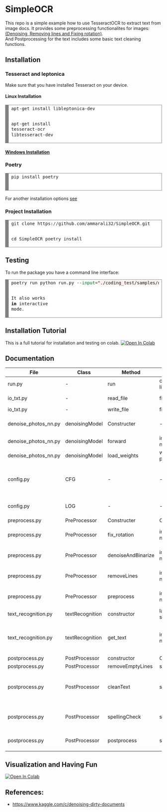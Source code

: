 # SimpleOCR
This repo is a simple example how to use TesseractOCR to extract text from image docs. 
It provides some preprocessing functionalites for images: <a href="https://github.com/ammarali32/SimpleOCR/blob/main/preprocess.py">(Denoising, Removing lines and Fixing rotation)</a>.</br>
And Postprocessing for the text includes some basic text cleaning functions.
## Installation 
### Tesseract and leptonica
Make sure that you have installed Tesseract on your device.
#### Linux Installation
<!-- HTML generated using hilite.me --><div style="background: #ffffff; overflow:auto;width:auto;border:solid gray;border-width:.1em .1em .1em .8em;padding:.2em .6em;"><pre style="margin: 0; line-height: 125%">apt<span style="color: #333333">-</span>get install libleptonica<span style="color: #333333">-</span>dev
apt<span style="color: #333333">-</span>get install tesseract<span style="color: #333333">-</span>ocr libtesseract<span style="color: #333333">-</span>dev
</pre></div>

#### <a href="https://tesseract-ocr.github.io/tessdoc/Downloads.html">Windows Installation</a>
### Poetry 
<!-- HTML generated using hilite.me --><div style="background: #ffffff; overflow:auto;width:auto;border:solid gray;border-width:.1em .1em .1em .8em;padding:.2em .6em;"><pre style="margin: 0; line-height: 125%">pip install poetry
</pre></div></br>
For another installation options <a href="https://python-poetry.org/docs/">see</a>
### Project Installation
<!-- HTML generated using hilite.me --><div style="background: #ffffff; overflow:auto;width:auto;border:solid gray;border-width:.1em .1em .1em .8em;padding:.2em .6em;"><pre style="margin: 0; line-height: 125%">git clone https:<span style="color: #333333">//</span>github<span style="color: #333333">.</span>com<span style="color: #333333">/</span>ammarali32<span style="color: #333333">/</span>SimpleOCR<span style="color: #333333">.</span>git
cd SimpleOCR
poetry install
</pre></div>
## Testing
To run the package you have a command line interface:
<!-- HTML generated using hilite.me --><div style="background: #ffffff; overflow:auto;width:auto;border:solid gray;border-width:.1em .1em .1em .8em;padding:.2em .6em;"><pre style="margin: 0; line-height: 125%">poetry run python run<span style="color: #333333">.</span>py <span style="color: #333333">--</span><span style="color: #007020">input</span><span style="color: #333333">=</span><span style="background-color: #fff0f0">&quot;./coding_test/samples/oldpaper.jpg&quot;</span> <span style="color: #333333">--</span>output<span style="color: #333333">=</span><span style="background-color: #fff0f0">&quot;./output.txt&quot;</span> <span style="color: #333333">--</span>verbose
It also works <span style="color: #000000; font-weight: bold">in</span> interactive mode<span style="color: #333333">.</span>
</pre></div>
## Installation Tutorial
This is a full tutorial for installation and testing on colab.
<a href='https://colab.research.google.com/drive/1U0FtNhJhmEsls2AyYbAiTsLlJhcjIGlx?usp=sharing'>![Open In Colab](https://colab.research.google.com/assets/colab-badge.svg)</a>

## Documentation


<table class="tg">
<thead>
  <tr>
    <th class="tg-zkl2">File</th>
    <th class="tg-zkl2">Class</th>
    <th class="tg-zkl2">Method</th>
    <th class="tg-zkl2">Input</th>
    <th class="tg-zkl2">Output</th>
    <th class="tg-60hs"><span style="font-weight:bold">Comments</span></th>
  </tr>
</thead>
<tbody>
  <tr>
    <td class="tg-fymr">run.py</td>
    <td class="tg-fymr">-</td>
    <td class="tg-fymr">run</td>
    <td class="tg-fymr">command line</td>
    <td class="tg-fymr">txt file</td>
    <td class="tg-1wig">command-line interface</td>
  </tr>
  <tr>
    <td class="tg-fymr">io_txt.py</td>
    <td class="tg-fymr">-</td>
    <td class="tg-fymr">read_file</td>
    <td class="tg-fymr">file-path</td>
    <td class="tg-fymr">Images as np.ndarray</td>
    <td class="tg-1wig">input reader</td>
  </tr>
  <tr>
    <td class="tg-fymr">io_txt.py</td>
    <td class="tg-fymr">-</td>
    <td class="tg-fymr">write_file</td>
    <td class="tg-fymr">file_path</td>
    <td class="tg-fymr">txt file</td>
    <td class="tg-1wig">output writer</td>
  </tr>
  <tr>
    <td class="tg-fymr">denoise_photos_nn.py</td>
    <td class="tg-fymr">denoisingModel</td>
    <td class="tg-fymr">Constructer</td>
    <td class="tg-fymr">-</td>
    <td class="tg-fymr">-</td>
    <td class="tg-1wig">Model trained on data from Kaggle</td>
  </tr>
  <tr>
    <td class="tg-0pky">denoise_photos_nn.py</td>
    <td class="tg-0pky">denoisingModel</td>
    <td class="tg-0pky">forward</td>
    <td class="tg-0pky">image as np.ndarray</td>
    <td class="tg-0pky">image as np.ndarray</td>
    <td class="tg-0lax">-</td>
  </tr>
  <tr>
    <td class="tg-0pky">denoise_photos_nn.py</td>
    <td class="tg-0pky">denoisingModel</td>
    <td class="tg-0pky">load_weights</td>
    <td class="tg-0pky">weights-path</td>
    <td class="tg-0pky">-</td>
    <td class="tg-0lax">-</td>
  </tr>
  <tr>
    <td class="tg-1wig">config.py</td>
    <td class="tg-1wig">CFG</td>
    <td class="tg-1wig">-</td>
    <td class="tg-1wig">-</td>
    <td class="tg-1wig">-</td>
    <td class="tg-1wig">Some parameters like weights-path and others</td>
  </tr>
  <tr>
    <td class="tg-1wig">config.py</td>
    <td class="tg-1wig">LOG</td>
    <td class="tg-1wig">-</td>
    <td class="tg-1wig">-</td>
    <td class="tg-1wig">-</td>
    <td class="tg-1wig">Logger parameters and setting</td>
  </tr>
  <tr>
    <td class="tg-1wig">preprocess.py</td>
    <td class="tg-1wig">PreProcessor</td>
    <td class="tg-1wig">Constructer</td>
    <td class="tg-1wig">CFG</td>
    <td class="tg-1wig">-</td>
    <td class="tg-1wig">-</td>
  </tr>
  <tr>
    <td class="tg-0lax">preprocess.py</td>
    <td class="tg-0lax">PreProcessor</td>
    <td class="tg-0lax">fix_rotation</td>
    <td class="tg-0lax">image as np.ndarray</td>
    <td class="tg-0lax">image as np.ndarray</td>
    <td class="tg-0lax">in case the image is rotated a little</td>
  </tr>
  <tr>
    <td class="tg-0lax">preprocess.py</td>
    <td class="tg-0lax">PreProcessor</td>
    <td class="tg-0lax">denoiseAndBinarize</td>
    <td class="tg-0lax">image as np.ndarray</td>
    <td class="tg-0lax">image as np.ndarray</td>
    <td class="tg-0lax">call the denoising model</td>
  </tr>
  <tr>
    <td class="tg-0lax">preprocess.py</td>
    <td class="tg-0lax">PreProcessor</td>
    <td class="tg-0lax">removeLines</td>
    <td class="tg-0lax">image as np.ndarray</td>
    <td class="tg-0lax">image as np.ndarray</td>
    <td class="tg-0lax">In case the image include lines</td>
  </tr>
  <tr>
    <td class="tg-0lax">preprocess.py</td>
    <td class="tg-0lax">PreProcessor</td>
    <td class="tg-0lax">preprocess</td>
    <td class="tg-0lax">image as np.ndarray</td>
    <td class="tg-0lax">image as np.ndarray</td>
    <td class="tg-0lax">call all preprocessor functions</td>
  </tr>
  <tr>
    <td class="tg-1wig">text_recognition.py</td>
    <td class="tg-1wig">textRecognition</td>
    <td class="tg-1wig">constructor</td>
    <td class="tg-1wig">language str</td>
    <td class="tg-1wig">-</td>
    <td class="tg-1wig">default is English</td>
  </tr>
  <tr>
    <td class="tg-0lax">text_recognition.py</td>
    <td class="tg-0lax">textRecognition</td>
    <td class="tg-0lax">get_text</td>
    <td class="tg-0lax">image as np.ndarray</td>
    <td class="tg-0lax">string text</td>
    <td class="tg-0lax">uses psm 1 for automatic page segmentation with OSD </td>
  </tr>
  <tr>
    <td class="tg-1wig">postprocess.py</td>
    <td class="tg-1wig">PostProcessor</td>
    <td class="tg-1wig">constructor</td>
    <td class="tg-1wig">CFG</td>
    <td class="tg-1wig">-</td>
    <td class="tg-1wig">-</td>
  </tr>
  <tr>
    <td class="tg-0lax">postprocess.py</td>
    <td class="tg-0lax">PostProcessor</td>
    <td class="tg-0lax">removeEmptyLines</td>
    <td class="tg-0lax">string text</td>
    <td class="tg-0lax">string text</td>
    <td class="tg-0lax">-</td>
  </tr>
  <tr>
    <td class="tg-0lax">postprocess.py</td>
    <td class="tg-0lax">PostProcessor</td>
    <td class="tg-0lax">cleanText</td>
    <td class="tg-0lax">string text</td>
    <td class="tg-0lax">string text</td>
    <td class="tg-0lax">remove undesirable chars "not included in CFG.chars"</td>
  </tr>
  <tr>
    <td class="tg-0lax">postprocess.py</td>
    <td class="tg-0lax">PostProcessor</td>
    <td class="tg-0lax">spellingCheck</td>
    <td class="tg-0lax">string text</td>
    <td class="tg-0lax">string text</td>
    <td class="tg-0lax">Not used but provided to use please uncomment</td>
  </tr>
  <tr>
    <td class="tg-0lax">postprocess.py</td>
    <td class="tg-0lax">PostProcessor</td>
    <td class="tg-0lax">postprocess</td>
    <td class="tg-0lax">string text</td>
    <td class="tg-0lax">string text</td>
    <td class="tg-0lax">call all postprocessor functions</td>
  </tr>
</tbody>
</table>

## Visualization and Having Fun
<a href='https://colab.research.google.com/drive/1vzYFg5C9ez0LNJwj4fTP0ahSvEWRd-fs?usp=sharing'>![Open In Colab](https://colab.research.google.com/assets/colab-badge.svg)</a>

## References:
* https://www.kaggle.com/c/denoising-dirty-documents


